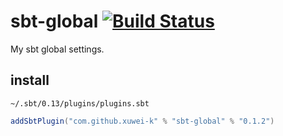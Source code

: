 # sbt-global [![Build Status](https://secure.travis-ci.org/xuwei-k/sbt-global.png?branch=master)](http://travis-ci.org/xuwei-k/sbt-global)

My sbt global settings.

## install

`~/.sbt/0.13/plugins/plugins.sbt`

```scala
addSbtPlugin("com.github.xuwei-k" % "sbt-global" % "0.1.2")
```
